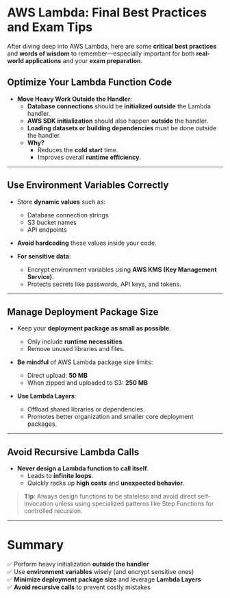 # **AWS Lambda: Final Best Practices and Exam Tips**

After diving deep into AWS Lambda, here are some **critical best practices** and **words of wisdom** to remember—especially important for both **real-world applications** and your **exam preparation**.

## **Optimize Your Lambda Function Code**

- **Move Heavy Work Outside the Handler**:
  - **Database connections** should be **initialized outside** the Lambda handler.
  - **AWS SDK initialization** should also happen **outside** the handler.
  - **Loading datasets or building dependencies** must be done outside the handler.
  - **Why?**  
    - Reduces the **cold start** time.
    - Improves overall **runtime efficiency**.

---

## **Use Environment Variables Correctly**

- Store **dynamic values** such as:
  - Database connection strings
  - S3 bucket names
  - API endpoints

- **Avoid hardcoding** these values inside your code.

- **For sensitive data**:
  - Encrypt environment variables using **AWS KMS (Key Management Service)**.
  - Protects secrets like passwords, API keys, and tokens.

---

## **Manage Deployment Package Size**

- Keep your **deployment package** **as small as possible**.
  - Only include **runtime necessities**.
  - Remove unused libraries and files.

- **Be mindful** of AWS Lambda package size limits:
  - Direct upload: **50 MB**
  - When zipped and uploaded to S3: **250 MB**

- **Use Lambda Layers**:
  - Offload shared libraries or dependencies.
  - Promotes better organization and smaller core deployment packages.

---

## **Avoid Recursive Lambda Calls**

- **Never design a Lambda function to call itself**.
  - Leads to **infinite loops**.
  - Quickly racks up **high costs** and **unexpected behavior**.

> **Tip**: Always design functions to be stateless and avoid direct self-invocation unless using specialized patterns like Step Functions for controlled recursion.

---

# **Summary**

✅ Perform heavy initialization **outside the handler**  
✅ Use **environment variables** wisely (and encrypt sensitive ones)  
✅ **Minimize deployment package size** and leverage **Lambda Layers**  
✅ **Avoid recursive calls** to prevent costly mistakes  
